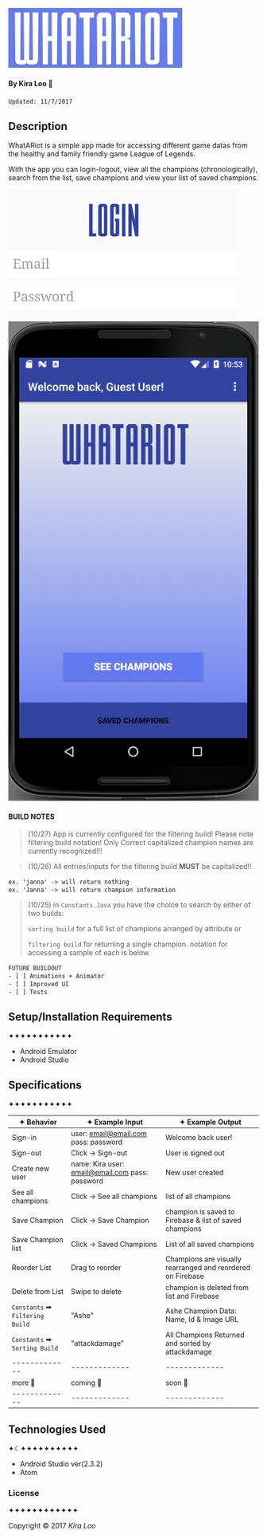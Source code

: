 ![Alt text](img/whatariot.png)
#### By Kira Loo 🍅
`Updated: 11/7/2017`

## Description
WhatARiot is a simple app made for accessing different game datas from the healthy and family friendly game League of Legends. 

With the app you can login-logout, view all the champions (chronologically), search from the list, save champions and view your list of saved champions.



![Alt text](img/screen2.png)
![Alt text](img/screen1.png)
#### BUILD NOTES
>(10/27) App is currently configured for the filtering build! Please note filtering build notation! Only Correct capitalized champion names are currently recognized!!!

>(10/26) All entries/inputs for the filtering build **MUST** be capitalized!!
>
```
ex. 'janna' -> will return nothing
ex. 'Janna' -> will return champion information
```
>
>
>(10/25) in `Constants.Java` you have the choice to search by either of two builds:
>
>`sorting build` for a full list of champions arranged by attribute or
>
>`filtering build` for returning a single champion. notation for accessing a sample of each is below.

```
FUTURE BUILDOUT
- [ ] Animations + Animator
- [ ] Improved UI
- [ ] Tests
```


## Setup/Installation Requirements
✦✦✦✦✦✦✦✦✦✦✦

* Android Emulator
* Android Studio

## Specifications
✦✦✦✦✦✦✦✦✦✦✦

| ✦ Behavior      | ✦ Example Input      | ✦ Example Output       |
| ------------- | ------------- | ------------- |
| Sign-in | user: email@email.com pass: password | Welcome back user! |
| Sign-out | Click -> Sign-out | User is signed out |
| Create new user | name: Kira user: email@email.com pass: password | New user created|
| See all champions | Click -> See all champions | list of all champions  |
| Save Champion | Click -> Save Champion | champion is saved to Firebase & list of saved champions |
| Save Champion list | Click -> Saved Champions | List of all saved champions |
| Reorder List | Drag to reorder | Champions are visually rearranged and reordered on Firebase |
| Delete from List | Swipe to delete | champion is deleted from list and Firebase |
| `Constants` ➡ `Filtering Build` | "Ashe" | Ashe Champion Data: Name, Id & Image URL|
| `Constants` ➡ `Sorting Build` | "attackdamage" | All Champions Returned and sorted by attackdamage |
| ------------- | ------------- | ------------- |
| more 🐣 | coming 🐥 | soon 🐓 |
| ------------- | ------------- | ------------- |

## Technologies Used
✦☾✦✦✦✦✦✦✦✦✦✦

* Android Studio ver(2.3.2)
* Atom

### License
✦✦✦✦✦✦✦✦✦✦✦✦

Copyright &copy; 2017 _Kira Loo_
